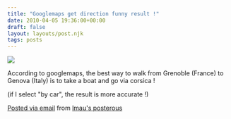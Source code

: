 ```yaml
---
title: "Googlemaps get direction funny result !"
date: 2010-04-05 19:36:00+00:00
draft: false
layout: layouts/post.njk
tags: posts
---
```


[![](http://posterous.com/getfile/files.posterous.com/lmau/UmTrgYkKcP29VHEoqTZeQpdMSUSnpDIIcAHx5UoFtTdYvDkwQbcUVfSxmi71/ScreenHunter_02_Apr._05_21.25.gif.scaled.500.jpg)
](http://posterous.com/getfile/files.posterous.com/lmau/YgkuMZkN7HxQyCJKfjO82EGST6He9vLW5O6WMBLhLXQ5U7seprDUTnjLABV4/ScreenHunter_02_Apr._05_21.25.gif.scaled.1000.jpg)

According to googlemaps, the best way to walk from Grenoble (France) to Genova (Italy) is to take a boat and go via corsica !

(if I select "by car", the result is more accurate !)

[Posted via email](http://posterous.com)  from [lmau's posterous](http://lmau.posterous.com/googlemaps-get-direction-funny-result)
